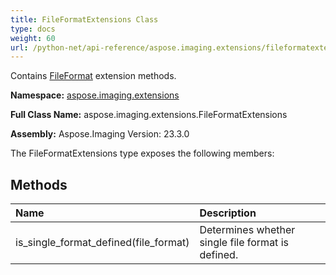 ```yaml
---
title: FileFormatExtensions Class
type: docs
weight: 60
url: /python-net/api-reference/aspose.imaging.extensions/fileformatextensions/
---
```


Contains [FileFormat](/imaging/python-net/api-reference/aspose.imaging/fileformat/) extension methods.

**Namespace:** [aspose.imaging.extensions](/imaging/python-net/api-reference/aspose.imaging.extensions/)

**Full Class Name:** aspose.imaging.extensions.FileFormatExtensions

**Assembly:**  Aspose.Imaging Version: 23.3.0

The FileFormatExtensions type exposes the following members:
## **Methods**
|**Name**|**Description**|
| :- | :- |
|is_single_format_defined(file_format)|Determines whether single file format is defined.|
